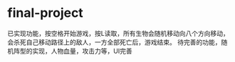 # final-project  
已实现功能，按空格开始游戏，按L读取，所有生物会随机移动向八个方向移动，会杀死自己移动路径上的敌人，一方全部死亡后，游戏结束。
待完善的功能，随机阵型的实现，人物血量，攻击力等，UI完善
